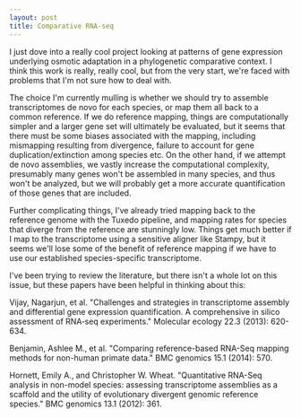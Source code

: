 ```yaml
---
layout: post
title: Comparative RNA-seq
---
```


I just dove into a really cool project looking at patterns of gene expression underlying osmotic adaptation in a phylogenetic comparative context. I think this work is really, really cool, but from the very start, we're faced with problems that I'm not sure how to deal with. 

The choice I'm currently mulling is whether we should try to assemble transcriptomes de novo for each species, or map them all back to a common reference. If we do reference mapping, things are computationally simpler and a larger gene set will ultimately be evaluated, but it seems that there must be some biases associated with the mapping, including mismapping resulting from divergence, failure to account for gene duplication/extinction among species etc. On the other hand, if we attempt de novo assemblies, we vastly increase the computational complexity, presumably many genes won't be assembled in many species, and thus won't be analyzed, but we will probably get a more accurate quantification of those genes that are included. 

Further complicating things, I've already tried mapping back to the reference genome with the Tuxedo pipeline, and mapping rates for species that diverge from the reference are stunningly low. Things get much better if I map to the transcriptome using a sensitive aligner like Stampy, but it seems we'll lose some of the benefit of reference mapping if we have to use our established species-specific transcriptome. 

I've been trying to review the literature, but there isn't a whole lot on this issue, but these papers have been helpful in thinking about this:

Vijay, Nagarjun, et al. "Challenges and strategies in transcriptome assembly and differential gene expression quantification. A comprehensive in silico assessment of RNA‐seq experiments." Molecular ecology 22.3 (2013): 620-634.

Benjamin, Ashlee M., et al. "Comparing reference-based RNA-Seq mapping methods for non-human primate data." BMC genomics 15.1 (2014): 570.

Hornett, Emily A., and Christopher W. Wheat. "Quantitative RNA-Seq analysis in non-model species: assessing transcriptome assemblies as a scaffold and the utility of evolutionary divergent genomic reference species." BMC genomics 13.1 (2012): 361.

